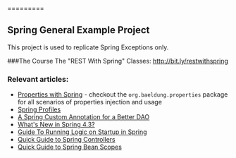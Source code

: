 =========

## Spring General Example Project

This project is used to replicate Spring Exceptions only.

###The Course
The "REST With Spring" Classes: http://bit.ly/restwithspring
 
### Relevant articles: 
- [Properties with Spring](http://www.baeldung.com/2012/02/06/properties-with-spring) - checkout the `org.baeldung.properties` package for all scenarios of properties injection and usage
- [Spring Profiles](http://www.baeldung.com/spring-profiles)
- [A Spring Custom Annotation for a Better DAO](http://www.baeldung.com/spring-annotation-bean-pre-processor)
- [What's New in Spring 4.3?](http://www.baeldung.com/whats-new-in-spring-4-3/)
- [Guide To Running Logic on Startup in Spring](http://www.baeldung.com/running-setup-logic-on-startup-in-spring)
- [Quick Guide to Spring Controllers](http://www.baeldung.com/spring-controllers)
- [Quick Guide to Spring Bean Scopes](http://www.baeldung.com/spring-bean-scopes)
